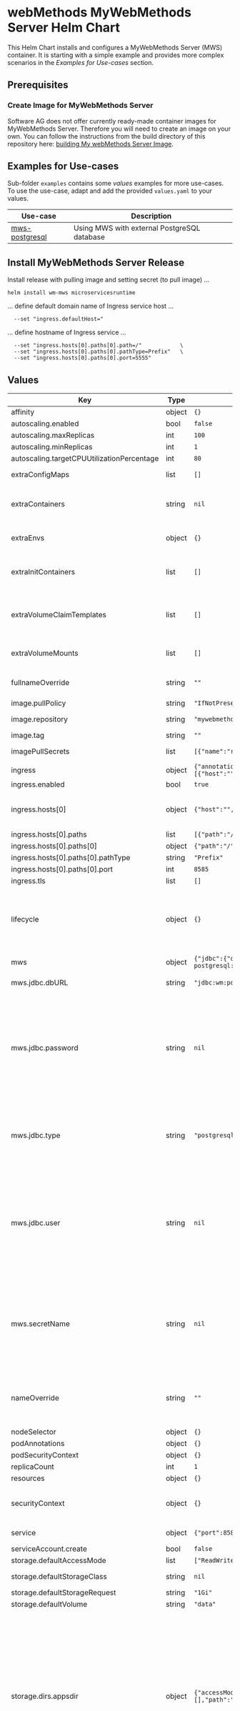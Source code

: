 # webMethods MyWebMethods Server Helm Chart

This Helm Chart installs and configures a MyWebMethods Server (MWS) container. It is starting with a simple example and provides more complex scenarios in the *Examples for Use-cases* section.

## Prerequisites

### Create Image for MyWebMethods Server

Software AG does not offer currently ready-made container images for MyWebMethods Server. Therefore you will need to create an image on your own. You can follow the instructions
from the build directory of this repository here: [building My webMethods Server Image](../examples/image-builder/README.md).

## Examples for Use-cases

Sub-folder `examples` contains some *values* examples for more use-cases. To use the use-case, adapt and add the provided `values.yaml` to your values.

| Use-case | Description |
|-----|------|
| [mws-postgresql](../examples/postgresql/README.md) | Using MWS with external PostgreSQL database |

## Install MyWebMethods Server Release

Install release with pulling image and setting secret (to pull image) ...

```shell
helm install wm-mws microservicesruntime
```

... define default domain name of Ingress service host ...

```shell
  --set "ingress.defaultHost="
```

... define hostname of Ingress service ...

```shell 
  --set "ingress.hosts[0].paths[0].path=/"            \
  --set "ingress.hosts[0].paths[0].pathType=Prefix"   \
  --set "ingress.hosts[0].paths[0].port=5555"
```

## Values

| Key | Type | Default | Description |
|-----|------|---------|-------------|
| affinity | object | `{}` |  |
| autoscaling.enabled | bool | `false` |  |
| autoscaling.maxReplicas | int | `100` |  |
| autoscaling.minReplicas | int | `1` |  |
| autoscaling.targetCPUUtilizationPercentage | int | `80` |  |
| extraConfigMaps | list | `[]` | Extra config maps for addtional configurations such as extra ports, etc. |
| extraContainers | string | `nil` | Extra containers which should run in addtion to the main container as a sidecar - name: do-something   image: busybox   command: ['do', 'something'] |
| extraEnvs | object | `{}` | Exta environment properties to be passed on to the MyWebMethods Server |
| extraInitContainers | list | `[]` | Extra init containers that are executed before starting the main container - name: do-something   image: busybox   command: ['do', 'something'] |
| extraVolumeClaimTemplates | list | `[]` | Exta volumes that should be mounted. Example:    - metadata:        name: shared-volume      spec:        accessModes: ["ReadWriteMany"]        storageClassName: nfs        resources:          requests:            storage: 10 |
| extraVolumeMounts | list | `[]` | Extra volume mounts - name: extras   mountPath: /usr/share/extras   readOnly: true |
| fullnameOverride | string | `""` | Overwrites full workload name. As default, the workload name is release name + '-' + Chart name. |
| image.pullPolicy | string | `"IfNotPresent"` |  |
| image.repository | string | `"mywebmethodsserver"` | The image name / location of the custom MyWebmethodsRepository |
| image.tag | string | `""` |  |
| imagePullSecrets | list | `[{"name":"regcred"}]` | Image pull secret reference. By default looks for `regcred`. |
| ingress | object | `{"annotations":{},"className":"","defaultHostname":"msr.mydomain.com","enabled":true,"hosts":[{"host":"","paths":[{"path":"/","pathType":"Prefix","port":8585}]}],"tls":[]}` | Ingress Settings |
| ingress.enabled | bool | `true` | Enables deployment of an ingress |
| ingress.hosts[0] | object | `{"host":"","paths":[{"path":"/","pathType":"Prefix","port":8585}]}` | Hostname of Ingress. By default the defaultHostname is used. For more complex rules or addtional hosts, you will need to overwrite this section. |
| ingress.hosts[0].paths | list | `[{"path":"/","pathType":"Prefix","port":8585}]` | Address the backend |
| ingress.hosts[0].paths[0] | object | `{"path":"/","pathType":"Prefix","port":8585}` | Path to address the backend |
| ingress.hosts[0].paths[0].pathType | string | `"Prefix"` | Path type to address the backend |
| ingress.hosts[0].paths[0].port | int | `8585` | Port of service |
| ingress.tls | list | `[]` | TLS of Ingress |
| lifecycle | object | `{}` | lifecycle hooks to execute on preStop / postStart,... preStop:   exec:     command: ["/bin/sh", "-c", "echo Hello from the preStop handler > /usr/share/message"] postStart:   exec:     command: ["/bin/sh", "-c", "echo Hello from the postStart handler > /usr/share/message"] |
| mws | object | `{"jdbc":{"dbURL":"jdbc:wm:postgresql://mws-db-postgresql:5432;databaseName=wmdb","password":null,"type":"postgresql","user":null},"secretName":null}` | MyWebMethods Server specific configurations |
| mws.jdbc.dbURL | string | `"jdbc:wm:postgresql://mws-db-postgresql:5432;databaseName=wmdb"` | Database connection URL, based on the type of database and the driver. |
| mws.jdbc.password | string | `nil` | The password of the My webMethods Server database user. If user and password are provided a secret will automatically generated initially. E.g. helm install webmethods/mywebmethodsserver mws --set mws.jdbc.user=mwsuser --set mws.jdbc.password=mydbpassword Do not save this information in a plain value file, use --set and reference it from an environment variable, or setup manually |
| mws.jdbc.type | string | `"postgresql"` | The type of database used by the server instance. Valid values are: *ms - Microsoft SQL Server *oracle - Oracle *db2 - DB2 *mysqlee - MySQL Enterprise Edition *mysqlce - MySQL Community Edition *postgresql - PostgreSQL |
| mws.jdbc.user | string | `nil` | The user name to use when connecting to the My webMethods Server database. If user and password are provided a secret will automatically generated initially.  E.g. helm install webmethods/mywebmethodsserver mws --set mws.jdbc.user=mwsuser --set mws.jdbc.password=mydbpassword Do not save this information in a plain value file, use --set and reference it from an environment variable, or setup manually |
| mws.secretName | string | `nil` | The secret name containing user and password for the JDBC connection By default the secret name contains of the full name + "-mws-secret".  Provide a value if you setup a secret manually. Example: kubectl create secret mws-secret --from-literal=user=mwsuser --from-literal=password=mypassword and use "secretName: mws-secret" in your values file |
| nameOverride | string | `""` | Overwrites Chart name of release name in workload name. As default, the workload name is release name + '-' + Chart name. The workload name is at the end release name + '-' + value of `nameOverride`. |
| nodeSelector | object | `{}` |  |
| podAnnotations | object | `{}` |  |
| podSecurityContext | object | `{}` |  |
| replicaCount | int | `1` |  |
| resources | object | `{}` |  |
| securityContext | object | `{}` | The security context the pods should run in. capabilities:   drop:   - ALL readOnlyRootFilesystem: true runAsNonRoot: true runAsUser: 1000 |
| service | object | `{"port":8585,"type":"ClusterIP"}` | The service type of the MyWebMethodsServer service |
| serviceAccount.create | bool | `false` |  |
| storage.defaultAccessMode | list | `["ReadWriteOnce"]` | The default access mode |
| storage.defaultStorageClass | string | `nil` | The default storage class for all application directories |
| storage.defaultStorageRequest | string | `"1Gi"` | Storage claim request size |
| storage.defaultVolume | string | `"data"` | The default volume name. |
| storage.dirs.appsdir | object | `{"accessMode":[],"path":"/opt/softwareag/MWS/volumes/apps","storageClass":null,"storageRequest":null,"volume":null}` | A directory on the container file system which contains the custom assets and applications to copy to the MWS/deploy directory of the My webMethods Server instance, and installed on container startup. If not specified, My webMethods Server uses the default SAGHOME/MWS/volumes/apps directory in the container. Assets and applications are sourced through a bind-mounted host directory, or an external volume, mounted to the apps directory location in the container. Valid asset formats are war, cdp, pdp, jar. For more information about deploying applications to a My webMethods Server Docker container, see Custom Applications in My webMethods Server Containers. |
| storage.dirs.appsdir.volume | string | `nil` | when set to true, a separate volume will be created for this directory. Otherwise, the directory will be created on the defaultVolume. |
| storage.dirs.configsdir | object | `{"accessMode":[],"path":"/opt/softwareag/MWS/volumes/configs","storageClass":null,"storageRequest":null,"volume":null}` | A directory on the container file system which contains miscellaneous configuration files that My webMethods Server loads on container startup. If not specified, the container startup script for My webMethods Server uses the default SAGHOME/MWS/volumes/configs and checks for a configs directory on the volume, mounted to the SAGHOME/MWS/volumes/configs directory on the container file system if such volume is available. The configs directory on the mounted volume can contain one or more of the following subdirectories: *assets_cfg - for supplying xmlImport files and My webMethods Server skins. *cluster_cfg - stores custom configuration files for the My webMethods Server cluster, for example the cluster.xml file. *instance_cfg - stores custom configuration files for the My webMethods Server instance, for example the mws.db.xml and server.properties files. *jvm_cfg - for supplying custom JVM configuration files and certificates. *profile_cfg - stores custom configuration files for the My webMethods Server OSGi profile, for example the custom_wrapper.conf file. For more information about modifying the configuration of a My webMethods Server Docker container through an external volume, see Modifying the Configuration of a Container |
| storage.dirs.configsdir.volume | string | `nil` | when set to true, a separate volume will be created for this directory. Otherwise, the directory will be created on the defaultVolume. |
| storage.dirs.datadir | object | `{"accessMode":[],"path":"/opt/softwareag/MWS/volumes/data","storageClass":null,"storageRequest":null,"volume":null}` | Directory on the container file system to which My webMethods Server stores runtime data, such as search indexes and information about the deployed applications, and persists events from the Task Engine event queue. If not specified, My webMethods Server uses the default SAGHOME/MWS/volumes/data directory on the container file system. |
| storage.dirs.datadir.volume | string | `nil` | when set to true, a separate volume will be created for this directory. Otherwise, the directory will be created on the defaultVolume. |
| storage.dirs.libsdir | object | `{"accessMode":[],"path":"/opt/softwareag/MWS/volumes/libs","storageClass":null,"storageRequest":null,"volume":null}` | Directory on the container file system that holds third-party libraries or other custom jar files to be copied to the MWS/lib directory of the My webMethods Server instance and loaded by My webMethods Server on container startup. If not specified, the container startup script for My webMethods Server uses the default directory SAGHOME/MWS/volumes/libs on the container file system. Libraries and jars are sourced through a bind-mounted host directory or an external volume. For more information about using third-party libraries and custom jars in a My webMethods Server Docker container, see Using External Libraries in My webMethods Server Containers.       |
| storage.dirs.libsdir.volume | string | `nil` | when set to true, a separate volume will be created for this directory. Otherwise, the directory will be created on the defaultVolume. |
| storage.dirs.logsdir | object | `{"accessMode":[],"path":"/opt/softwareag/MWS/volumes/logs","storageClass":null,"storageRequest":null,"volume":null}` | Directory on the container file system to which My webMethods Server persists all log files, generated by the My webMethods Server instance. By default, the directory contains the following subdirectories: *instance_logs - corresponds to the default SAGDir/MWS/server/instanceName/logs directory of an on-premise My webMethods Server installation. *profile_logs - corresponds to the SAGDir/profiles/MWS_default/logs directory of an on-premise My webMethods Server installation. *cli_logs - for all logs, stored in the SAGDir/MWS/bin directory of an on-premise installation. Logs for OSGi profile-related operations that My webMethods Server executes during operation, for example, when adding external libraries, are stored in cli_logs/archive. If not specified, My webMethods Server uses the default directory SAGHOME/MWS/volumes/logs on the container file system.     |
| storage.dirs.logsdir.volume | string | `nil` | when set to true, a separate volume will be created for this directory. Otherwise, the directory will be created on the defaultVolume. |
| tolerations | list | `[]` |  |
